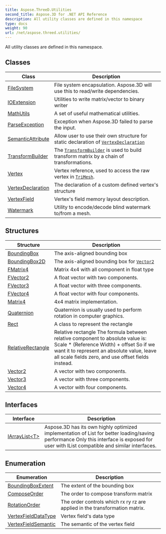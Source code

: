 ```yaml
---
title: Aspose.ThreeD.Utilities
second_title: Aspose.3D for .NET API Reference
description: All utility classes are defined in this namespace
type: docs
weight: 90
url: /net/aspose.threed.utilities/
---
```

All utility classes are defined in this namespace.

## Classes

| Class | Description |
| --- | --- |
| [FileSystem](./filesystem/) | File system encapsulation. Aspose.3D will use this to read/write dependencies. |
| [IOExtension](./ioextension/) | Utilities to write matrix/vector to binary writer |
| [MathUtils](./mathutils/) | A set of useful mathematical utilities. |
| [ParseException](./parseexception/) | Exception when Aspose.3D failed to parse the input. |
| [SemanticAttribute](./semanticattribute/) | Allow user to use their own structure for static declaration of [`VertexDeclaration`](../aspose.threed.utilities/vertexdeclaration/) |
| [TransformBuilder](./transformbuilder/) | The [`TransformBuilder`](../aspose.threed.utilities/transformbuilder/) is used to build transform matrix by a chain of transformations. |
| [Vertex](./vertex/) | Vertex reference, used to access the raw vertex in [`TriMesh`](../aspose.threed.entities/trimesh/). |
| [VertexDeclaration](./vertexdeclaration/) | The declaration of a custom defined vertex's structure |
| [VertexField](./vertexfield/) | Vertex's field memory layout description. |
| [Watermark](./watermark/) | Utility to encode/decode blind watermark to/from a mesh. |
## Structures

| Structure | Description |
| --- | --- |
| [BoundingBox](./boundingbox/) | The axis-aligned bounding box |
| [BoundingBox2D](./boundingbox2d/) | The axis-aligned bounding box for [`Vector2`](../aspose.threed.utilities/vector2/) |
| [FMatrix4](./fmatrix4/) | Matrix 4x4 with all component in float type |
| [FVector2](./fvector2/) | A float vector with two components. |
| [FVector3](./fvector3/) | A float vector with three components. |
| [FVector4](./fvector4/) | A float vector with four components. |
| [Matrix4](./matrix4/) | 4x4 matrix implementation. |
| [Quaternion](./quaternion/) | Quaternion is usually used to perform rotation in computer graphics. |
| [Rect](./rect/) | A class to represent the rectangle |
| [RelativeRectangle](./relativerectangle/) | Relative rectangle The formula between relative component to absolute value is: Scale * (Reference Width) + offset So if we want it to represent an absolute value, leave all scale fields zero, and use offset fields instead. |
| [Vector2](./vector2/) | A vector with two components. |
| [Vector3](./vector3/) | A vector with three components. |
| [Vector4](./vector4/) | A vector with four components. |
## Interfaces

| Interface | Description |
| --- | --- |
| [IArrayList&lt;T&gt;](./iarraylist-1/) | Aspose.3D has its own highly optimized implementation of List for better loading/saving performance Only this interface is exposed for user with IList compatible and similar interfaces. |
## Enumeration

| Enumeration | Description |
| --- | --- |
| [BoundingBoxExtent](./boundingboxextent/) | The extent of the bounding box |
| [ComposeOrder](./composeorder/) | The order to compose transform matrix |
| [RotationOrder](./rotationorder/) | The order controls which rx ry rz are applied in the transformation matrix. |
| [VertexFieldDataType](./vertexfielddatatype/) | Vertex field's data type |
| [VertexFieldSemantic](./vertexfieldsemantic/) | The semantic of the vertex field |


